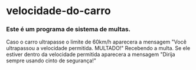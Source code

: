# velocidade-do-carro

### Este é um programa de sistema de multas.
Caso o carro ultrapasse o limite de 60km/h aparecera a mensagem "Você ultrapassou a velocidade permitida. MULTADO!" Recebendo a multa.
Se ele estiver dentro da velocidade permitida aparecera a mensagem "Dirija sempre usando cinto de segurança!"
